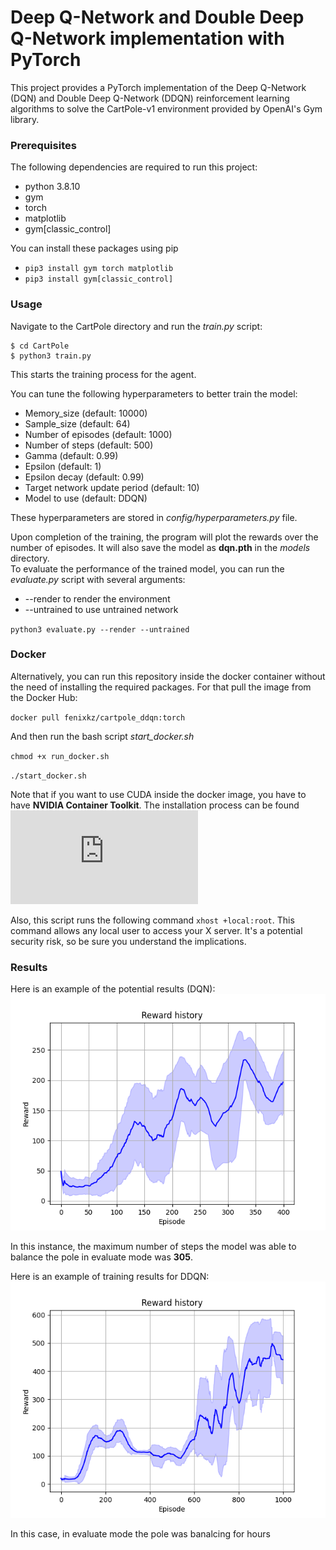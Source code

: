 # Deep Q-Network and Double Deep Q-Network implementation with PyTorch
This project provides a PyTorch implementation of the Deep Q-Network (DQN) and Double Deep Q-Network (DDQN) reinforcement learning algorithms to solve the CartPole-v1 environment provided by OpenAI's Gym library.
### Prerequisites
The following dependencies are required to run this project:
  - python 3.8.10
  - gym
  - torch
  - matplotlib
  - gym[classic_control]

You can install these packages using pip

 - `pip3 install gym torch matplotlib`
 - `pip3 install gym[classic_control]`

### Usage
Navigate to the CartPole directory and run the *train.py* script:
```
$ cd CartPole
$ python3 train.py
```
This starts the training process for the agent. 

You can tune the following hyperparameters to better train the model: 
  - Memory_size (default: 10000)
  - Sample_size (default: 64)
  - Number of episodes (default: 1000)
  - Number of steps (default: 500)
  - Gamma (default: 0.99)
  - Epsilon (default: 1)
  - Epsilon decay (default: 0.99)
  - Target network update period (default: 10)
  - Model to use (default: DDQN)

These hyperparameters are stored in *config/hyperparameters.py* file.

Upon completion of the training, the program will plot the rewards over the number of episodes. It will also save the model as **dqn.pth** in the *models* directory.
</br>
To evaluate the performance of the trained model, you can run the *evaluate.py* script with several arguments:
  - --render to render the environment 
  - --untrained to use untrained network

`python3 evaluate.py --render --untrained`

### Docker
Alternatively, you can run this repository inside the docker container without the need of installing the required packages. For that pull the image from the Docker Hub:

`docker pull fenixkz/cartpole_ddqn:torch`

And then run the bash script *start_docker.sh*

`chmod +x run_docker.sh`

`./start_docker.sh`

Note that if you want to use CUDA inside the docker image, you have to have **NVIDIA Container Toolkit**. The installation process can be found ![here](https://docs.nvidia.com/datacenter/cloud-native/container-toolkit/latest/install-guide.html)

Also, this script runs the following command `xhost +local:root`. This command allows any local user to access your X server. It's a potential security risk, so be sure you understand the implications.

### Results
Here is an example of the potential results (DQN):
![Rewards](https://github.com/fenixkz/cartpole_dqn/blob/torch/DQN_rewards.png)

In this instance, the maximum number of steps the model was able to balance the pole in evaluate mode was **305**.

Here is an example of training results for DDQN:
![Rewards](https://github.com/fenixkz/cartpole_dqn/blob/torch/DDQN_rewards.png)

In this case, in evaluate mode the pole was banalcing for hours